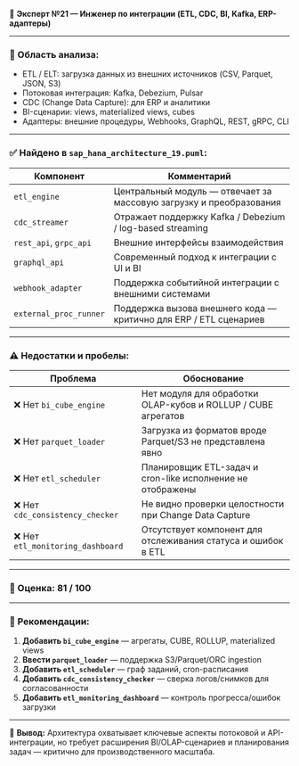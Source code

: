 🔌 **Эксперт №21 — Инженер по интеграции (ETL, CDC, BI, Kafka, ERP-адаптеры)**

---

### 🎯 Область анализа:

* ETL / ELT: загрузка данных из внешних источников (CSV, Parquet, JSON, S3)
* Потоковая интеграция: Kafka, Debezium, Pulsar
* CDC (Change Data Capture): для ERP и аналитики
* BI-сценарии: views, materialized views, cubes
* Адаптеры: внешние процедуры, Webhooks, GraphQL, REST, gRPC, CLI

---

### ✅ Найдено в `sap_hana_architecture_19.puml`:

| Компонент              | Комментарий                                                         |
| ---------------------- | ------------------------------------------------------------------- |
| `etl_engine`           | Центральный модуль — отвечает за массовую загрузку и преобразования |
| `cdc_streamer`         | Отражает поддержку Kafka / Debezium / log-based streaming           |
| `rest_api`, `grpc_api` | Внешние интерфейсы взаимодействия                                   |
| `graphql_api`          | Современный подход к интеграции с UI и BI                           |
| `webhook_adapter`      | Поддержка событийной интеграции с внешними системами                |
| `external_proc_runner` | Поддержка вызова внешнего кода — критично для ERP / ETL сценариев   |

---

### ⚠️ Недостатки и пробелы:

| Проблема                         | Обоснование                                                   |
| -------------------------------- | ------------------------------------------------------------- |
| ❌ Нет `bi_cube_engine`           | Нет модуля для обработки OLAP-кубов и ROLLUP / CUBE агрегатов |
| ❌ Нет `parquet_loader`           | Загрузка из форматов вроде Parquet/S3 не представлена явно    |
| ❌ Нет `etl_scheduler`            | Планировщик ETL-задач и cron-like исполнение не отображены    |
| ❌ Нет `cdc_consistency_checker`  | Не видно проверки целостности при Change Data Capture         |
| ❌ Нет `etl_monitoring_dashboard` | Отсутствует компонент для отслеживания статуса и ошибок в ETL |

---

### 💯 Оценка: **81 / 100**

---

### 🔧 Рекомендации:

1. **Добавить `bi_cube_engine`** — агрегаты, CUBE, ROLLUP, materialized views
2. **Ввести `parquet_loader`** — поддержка S3/Parquet/ORC ingestion
3. **Добавить `etl_scheduler`** — граф заданий, cron-расписания
4. **Добавить `cdc_consistency_checker`** — сверка логов/снимков для согласованности
5. **Добавить `etl_monitoring_dashboard`** — контроль прогресса/ошибок загрузки

---

🔌 **Вывод:** Архитектура охватывает ключевые аспекты потоковой и API-интеграции, но требует расширения BI/OLAP-сценариев и планирования задач — критично для производственного масштаба.
